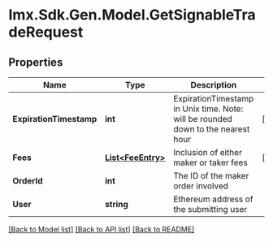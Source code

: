 # Imx.Sdk.Gen.Model.GetSignableTradeRequest

## Properties

Name | Type | Description | Notes
------------ | ------------- | ------------- | -------------
**ExpirationTimestamp** | **int** | ExpirationTimestamp in Unix time. Note: will be rounded down to the nearest hour | [optional] 
**Fees** | [**List&lt;FeeEntry&gt;**](FeeEntry.md) | Inclusion of either maker or taker fees | [optional] 
**OrderId** | **int** | The ID of the maker order involved | 
**User** | **string** | Ethereum address of the submitting user | 

[[Back to Model list]](../README.md#documentation-for-models) [[Back to API list]](../README.md#documentation-for-api-endpoints) [[Back to README]](../README.md)

